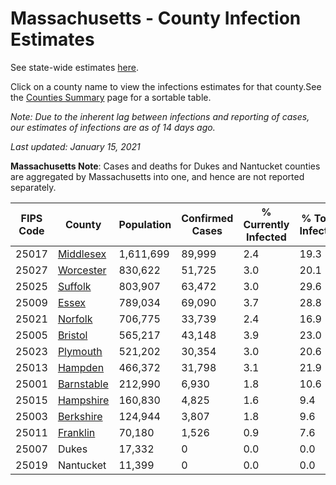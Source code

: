 # Massachusetts - County Infection Estimates

See state-wide estimates [here](/infections/us-ma).

Click on a county name to view the infections estimates for that county.See the [Counties Summary](/infections/summary-counties) page for a sortable table.

*Note: Due to the inherent lag between infections and reporting of cases, our estimates of infections are as of 14 days ago.*

*Last updated: January 15, 2021*

**Massachusetts Note**: Cases and deaths for Dukes and Nantucket counties are aggregated by Massachusetts into one, and hence are not reported separately.

|   FIPS Code |                   County |   Population |   Confirmed Cases |   % Currently Infected |   % Total Infected |
|-------------|--------------------------|--------------|-------------------|------------------------|--------------------|
|       25017 |   [Middlesex](middlesex) |    1,611,699 |            89,999 |                    2.4 |               19.3 |
|       25027 |   [Worcester](worcester) |      830,622 |            51,725 |                    3.0 |               20.1 |
|       25025 |       [Suffolk](suffolk) |      803,907 |            63,472 |                    3.0 |               29.6 |
|       25009 |           [Essex](essex) |      789,034 |            69,090 |                    3.7 |               28.8 |
|       25021 |       [Norfolk](norfolk) |      706,775 |            33,739 |                    2.4 |               16.9 |
|       25005 |       [Bristol](bristol) |      565,217 |            43,148 |                    3.9 |               23.0 |
|       25023 |     [Plymouth](plymouth) |      521,202 |            30,354 |                    3.0 |               20.6 |
|       25013 |       [Hampden](hampden) |      466,372 |            31,798 |                    3.1 |               21.9 |
|       25001 | [Barnstable](barnstable) |      212,990 |             6,930 |                    1.8 |               10.6 |
|       25015 |   [Hampshire](hampshire) |      160,830 |             4,825 |                    1.6 |                9.4 |
|       25003 |   [Berkshire](berkshire) |      124,944 |             3,807 |                    1.8 |                9.6 |
|       25011 |     [Franklin](franklin) |       70,180 |             1,526 |                    0.9 |                7.6 |
|       25007 |                    Dukes |       17,332 |                 0 |                    0.0 |                0.0 |
|       25019 |                Nantucket |       11,399 |                 0 |                    0.0 |                0.0 |